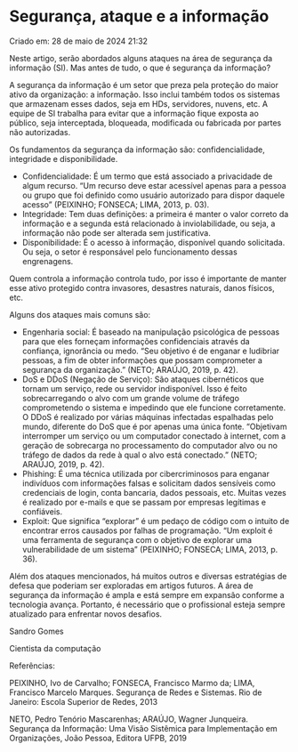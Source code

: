 # Segurança, ataque e a informação

Criado em: 28 de maio de 2024 21:32

Neste artigo, serão abordados alguns ataques na área de segurança da informação (SI). Mas antes de tudo, o que é segurança da informação?

A segurança da informação é um setor que preza pela proteção do maior ativo da organização: a informação. Isso inclui também todos os sistemas que armazenam esses dados, seja em HDs, servidores, nuvens, etc. A equipe de SI trabalha para evitar que a informação fique exposta ao público, seja interceptada, bloqueada, modificada ou fabricada por partes não autorizadas.

Os fundamentos da segurança da informação são: confidencialidade, integridade e disponibilidade.

- Confidencialidade:  É um termo que está associado a privacidade de algum recurso. “Um recurso deve estar acessível apenas para a pessoa ou grupo que foi definido como usuário autorizado para dispor daquele acesso” (PEIXINHO; FONSECA; LIMA, 2013, p. 03).
- Integridade: Tem duas definições: a primeira é manter o valor correto da informação e a segunda está relacionado à inviolabilidade, ou seja, a informação não pode ser alterada sem justificativa.
- Disponibilidade: É o acesso à informação, disponível quando solicitada. Ou seja, o setor é responsável pelo funcionamento dessas engrenagens.

Quem controla a informação controla tudo, por isso é importante de manter esse ativo protegido contra invasores, desastres naturais, danos físicos, etc.

Alguns dos ataques mais comuns são:

- Engenharia social: É baseado na manipulação psicológica de pessoas para que eles forneçam informações confidenciais através da confiança, ignorância ou medo. “Seu objetivo é de enganar e ludibriar pessoas, a fim de obter informações que possam comprometer a segurança da organização.” (NETO; ARAÚJO, 2019, p. 42).
- DoS e DDoS (Negação de Serviço): São ataques cibernéticos que tornam um serviço, rede ou servidor indisponível. Isso é feito sobrecarregando o alvo com um grande volume de tráfego comprometendo o sistema e impedindo que ele funcione corretamente. O DDoS é realizado por várias máquinas infectadas espalhadas pelo mundo, diferente do DoS que é por apenas uma única fonte. “Objetivam interromper um serviço ou um computador conectado à internet, com a geração de sobrecarga no processamento do computador alvo ou no tráfego de dados da rede à qual o alvo está conectado.” (NETO; ARAÚJO, 2019, p. 42).
- Phishing: É uma técnica utilizada por cibercriminosos para enganar indivíduos com informações falsas e solicitam dados sensíveis como credenciais de login, conta bancaria, dados pessoais, etc. Muitas vezes é realizado por e-mails e que se passam por empresas legítimas e confiáveis.
- Exploit: Que significa “explorar” é um pedaço de código com o intuito de encontrar erros causados por falhas de programação. “Um exploit é uma ferramenta de segurança com o objetivo de explorar uma vulnerabilidade de um sistema” (PEIXINHO; FONSECA; LIMA, 2013, p. 36).

 Além dos ataques mencionados, há muitos outros e diversas estratégias de defesa que poderiam ser exploradas em artigos futuros. A área de segurança da informação é ampla e está sempre em expansão conforme a tecnologia avança. Portanto, é necessário que o profissional esteja sempre atualizado para enfrentar novos desafios. 

Sandro Gomes

Cientista da computação

Referências:

PEIXINHO, Ivo de Carvalho; FONSECA, Francisco Marmo da; LIMA, Francisco Marcelo Marques. Segurança de Redes e Sistemas. Rio de Janeiro: Escola Superior de Redes, 2013

NETO, Pedro Tenório Mascarenhas; ARAÚJO, Wagner Junqueira. Segurança da Informação: Uma Visão Sistêmica para Implementação em Organizações, João Pessoa, Editora UFPB, 2019